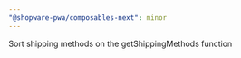 ```yaml
---
"@shopware-pwa/composables-next": minor
---
```


Sort shipping methods on the getShippingMethods function
